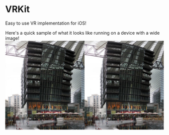 # VRKit
Easy to use VR implementation for iOS!

Here's a quick sample of what it looks like running on a device with a wide image!
![alt tag](https://raw.githubusercontent.com/grago1999/VRKit/master/vrsample.jpg)
